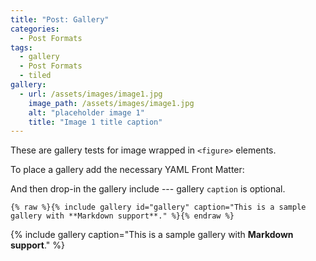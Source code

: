 ```yaml
---
title: "Post: Gallery"
categories:
  - Post Formats
tags:
  - gallery
  - Post Formats
  - tiled
gallery:
  - url: /assets/images/image1.jpg
    image_path: /assets/images/image1.jpg
    alt: "placeholder image 1"
    title: "Image 1 title caption"
---
```


These are gallery tests for image wrapped in `<figure>` elements.

To place a gallery add the necessary YAML Front Matter:


And then drop-in the gallery include --- gallery `caption` is optional.

```liquid
{% raw %}{% include gallery id="gallery" caption="This is a sample gallery with **Markdown support**." %}{% endraw %}
```

{% include gallery caption="This is a sample gallery with **Markdown support**." %}

